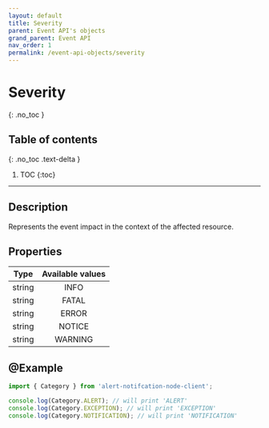 ```yaml
---
layout: default
title: Severity
parent: Event API's objects
grand_parent: Event API
nav_order: 1
permalink: /event-api-objects/severity
---
```


# Severity
{: .no_toc }

## Table of contents
{: .no_toc .text-delta }

1. TOC
{:toc}

---

## Description

Represents the event impact in the context of the affected resource.

## Properties

| Type  | Available values |
|:-----:|:----------------:|
|string |      INFO        |
|string |      FATAL       |
|string |      ERROR       |
|string |      NOTICE      |
|string |      WARNING     |

## @Example

```js
import { Category } from 'alert-notifcation-node-client';

console.log(Category.ALERT); // will print 'ALERT'
console.log(Category.EXCEPTION); // will print 'EXCEPTION'
console.log(Category.NOTIFICATION); // will print 'NOTIFICATION'
```
